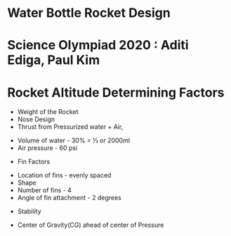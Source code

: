 # Water Bottle Rocket Design
# Science Olympiad 2020 : Aditi Ediga, Paul Kim

# Rocket Altitude Determining Factors
* Weight of the Rocket
* Nose Design
* Thrust from Pressurized water + Air, 
- Volume of water - 30% = ⅓ or 2000ml
- Air pressure - 60 psi
* Fin Factors  
- Location of fins - evenly spaced
- Shape
- Number of fins - 4
- Angle of fin attachment - 2 degrees
* Stability
- Center of Gravity(CG) ahead of center of Pressure





